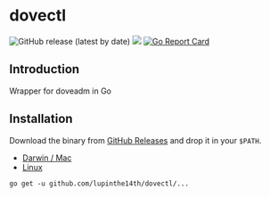 # dovectl

![GitHub release (latest by date)](https://img.shields.io/github/v/release/lupinthe14th/dovectl)
![](https://github.com/lupinthe14th/dovectl/workflows/release/badge.svg)
[![Go Report Card](https://goreportcard.com/badge/github.com/lupinthe14th/dovectl)][goreportcard]
<!-- links -->
[goreportcard]: https://goreportcard.com/report/github.com/lupinthe14th/dovectl
[release]: https://github.com/lupinthe14th/dovectl/releases/latest

## Introduction

Wrapper for doveadm in Go

## Installation

Download the binary from [GitHub Releases][release] and drop it in your `$PATH`.

- [Darwin / Mac][release]
- [Linux][release]

```
go get -u github.com/lupinthe14th/dovectl/...
```
